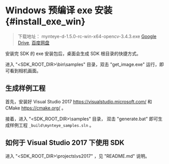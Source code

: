 # Windows 预编译 exe 安装 {#install_exe_win}

> 下载地址： mynteye-d-1.5.0-rc-win-x64-opencv-3.4.3.exe [Google Drive](https://drive.google.com/open?id=1rvF440Qco-hNU33L6cQbX8udM6Y0lW-7), [百度网盘](https://pan.baidu.com/s/1cP3Zqyv6CLXuUNG2hAJtDQ)

安装完 SDK 的 exe 安装包后，桌面会生成 SDK 根目录的快捷方式。

进入 "<SDK_ROOT_DIR>\bin\samples" 目录，双击 "get_image.exe" 运行，即可看到相机画面。

## 生成样例工程

首先，安装好 Visual Studio 2017 <https://visualstudio.microsoft.com/> 和 CMake <https://cmake.org/> 。

接着，进入 "<SDK_ROOT_DIR>\samples" 目录， 双击 "generate.bat" 即可生成样例工程 `_build\mynteye_samples.sln` 。

## 如何于 Visual Studio 2017 下使用 SDK

进入 "<SDK_ROOT_DIR>\projects\vs2017" ，见 "README.md" 说明。
